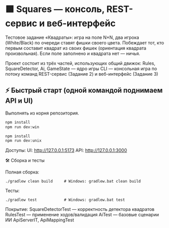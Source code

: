 # 🟩 Squares — консоль, REST-сервис и веб-интерфейс

Тестовое задание «Квадраты»: игра на поле N×N, два игрока (White/Black) по очереди ставят фишки своего цвета. Побеждает тот, кто первым составит квадрат из своих фишек (ориентация квадрата произвольная). Если поле заполнено и квадрата нет — ничья.

Проект состоит из трёх частей, использующих общий движок:
Rules, SquareDetector, Ai, GameState — ядро игры
CLI — консольная игра по потоку команд
REST-сервис (Задание 2) и веб-интерфейс (Задание 3)

## ⚡ Быстрый старт (одной командой поднимаем API и UI)

Выполнять из корня репозитория.
```bash windows
npm install
npm run dev:win
```
```bash macOS / Linux
npm install
npm run dev:unix
```
Доступы:
UI: http://127.0.0.1:5173
API: http://127.0.0.1:3000

🛠️ Сборка и тесты

Полная сборка:
```
./gradlew clean build     # Windows: gradlew.bat clean build
```

Тесты:
```
./gradlew test            # Windows: gradlew.bat test
```

Покрытие:
SquareDetectorTest — корректность детектора квадратов
RulesTest — применение ходов/валидация
AiTest — базовые сценарии ИИ
ApiServerIT, ApiMappingTest
